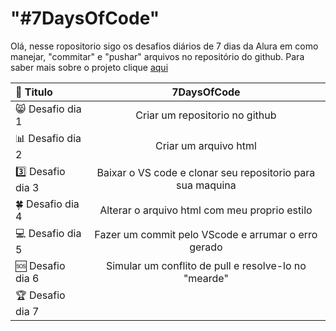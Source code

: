 # "#7DaysOfCode" 

Olá, nesse ropositorio sigo os desafios diários de 7 dias da Alura em como manejar, "commitar" e "pushar" arquivos no repositório do github. 
Para saber mais sobre o projeto clique [aqui](https://7daysofcode.io/)

<div>

  |📙 Titulo |7DaysOfCode |
  |:---------|:----------:|
  |😸 Desafio dia 1| Criar um repositorio no github|
  |📊 Desafio dia 2| Criar um arquivo html | 
  |3️⃣ Desafio dia 3| Baixar o VS code e clonar seu repositorio para sua maquina|
  |🍀 Desafio dia 4| Alterar o arquivo html com meu proprio estilo |
  |💻 Desafio dia 5| Fazer um commit pelo VScode e arrumar o erro gerado|
  |🆘 Desafio dia 6| Simular um conflito de pull e resolve-lo no "mearde"|
  |🏆 Desafio dia 7| |
 
</div>

